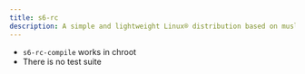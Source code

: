 ```yaml
---
title: s6-rc
description: A simple and lightweight Linux® distribution based on musl libc and toybox
---
```


- `s6-rc-compile` works in chroot
- There is no test suite
